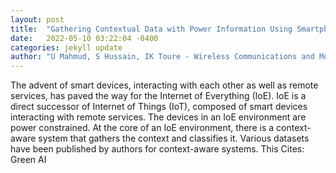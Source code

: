 ```yaml
---
layout: post
title:  "Gathering Contextual Data with Power Information Using Smartphones in Internet of Everything"
date:   2022-05-10 03:22:04 -0400
categories: jekyll update
author: "U Mahmud, S Hussain, IK Toure - Wireless Communications and Mobile Computing, 2022"
---
```

The advent of smart devices, interacting with each other as well as remote services, has paved the way for the Internet of Everything (IoE). IoE is a direct successor of Internet of Things (IoT), composed of smart devices interacting with remote services. The devices in an IoE environment are power constrained. At the core of an IoE environment, there is a context-aware system that gathers the context and classifies it. Various datasets have been published by authors for context-aware systems. This Cites: Green AI